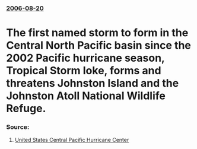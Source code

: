 ### [2006-08-20](/news/2006/08/20/index.md)

#  The first named storm to form in the Central North Pacific basin since the 2002 Pacific hurricane season, Tropical Storm Ioke, forms and threatens Johnston Island and the Johnston Atoll National Wildlife Refuge. 




### Source:

1. [United States Central Pacific Hurricane Center](http://www.prh.noaa.gov/cphc/pages/prod.php?file=/data/HFO/TCDCP2.0608200853)
